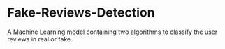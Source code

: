 # Fake-Reviews-Detection
A Machine Learning model containing two algorithms to classify the user reviews in real or fake.
